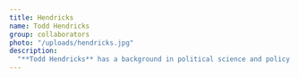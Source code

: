 ```yaml
---
title: Hendricks
name: Todd Hendricks
group: collaborators
photo: "/uploads/hendricks.jpg"
description:
  "**Todd Hendricks** has a background in political science and policy and several years of professional experience in data analytics, coupled with an interest in grassroots activism. Todd worked on software development and research projects at MGGG before moving on to the research team at NAACP-LDF.\n"
---
```

